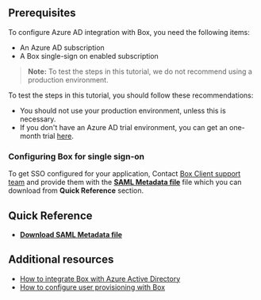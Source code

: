 
## Prerequisites

To configure Azure AD integration with Box, you need the following items:

- An Azure AD subscription
- A Box single-sign on enabled subscription

> **Note:**
> To test the steps in this tutorial, we do not recommend using a production environment.

To test the steps in this tutorial, you should follow these recommendations:

- You should not use your production environment, unless this is necessary.
- If you don't have an Azure AD trial environment, you can get an one-month trial [here](https://azure.microsoft.com/pricing/free-trial/).

### Configuring Box for single sign-on

To get SSO configured for your application, Contact [Box Client support team](https://community.box.com/t5/Community/ct-p/English) and provide them with the **[SAML Metadata file](%metadata:metadataDownloadUrl%)** file which you can download from **Quick Reference** section.

## Quick Reference

* **[Download SAML Metadata file](%metadata:metadataDownloadUrl%)**

## Additional resources

* [How to integrate Box with Azure Active Directory](https://docs.microsoft.com/azure/active-directory/active-directory-saas-box-tutorial)
* [How to configure user provisioning with Box](https://docs.microsoft.com/azure/active-directory/active-directory-saas-box-userprovisioning-tutorial)
